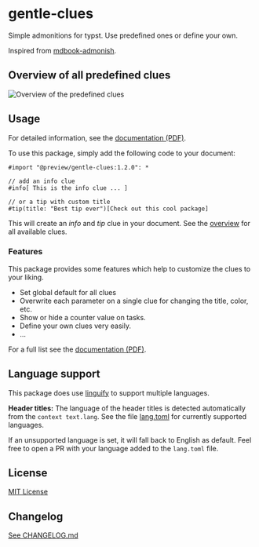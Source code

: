 # gentle-clues

Simple admonitions for typst. Use predefined ones or define your own.

Inspired from [mdbook-admonish](https://tommilligan.github.io/mdbook-admonish/).

## Overview of all predefined clues
![Overview of the predefined clues](./gc-overview.svg)

## Usage

For detailed information, see the [documentation (PDF)](https://github.com/jomaway/typst-gentle-clues/blob/main/docs.pdf).

To use this package, simply add the following code to your document:
```typst
#import "@preview/gentle-clues:1.2.0": *

// add an info clue
#info[ This is the info clue ... ]

// or a tip with custom title
#tip(title: "Best tip ever")[Check out this cool package]
```

This will create an _info_ and _tip_ clue in your document. See the [overview](#overview-of-all-predefined-clues) for all available clues.

### Features

This package provides some features which help to customize the clues to your liking.

- Set global default for all clues
- Overwrite each parameter on a single clue for changing the title, color, etc.
- Show or hide a counter value on tasks.
- Define your own clues very easily.
- ...

For a full list see the [documentation (PDF)](https://github.com/jomaway/typst-gentle-clues/blob/main/docs.pdf).

## Language support

This package does use [linguify](https://github.com/jomaway/typst-linguify) to support multiple languages.

**Header titles:**
The language of the header titles is detected automatically from the `context text.lang`.
See the file [lang.toml](https://github.com/jomaway/typst-gentle-clues/blob/main/lib/lang.toml) for currently supported languages.

If an unsupported language is set, it will fall back to English as default.
Feel free to open a PR with your language added to the `lang.toml` file.

## License

[MIT License](LICENSE)

## Changelog

[See CHANGELOG.md](CHANGELOG.md)

